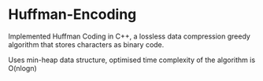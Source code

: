 # Huffman-Encoding
Implemented Huffman Coding in C++, a lossless data compression greedy algorithm that stores characters as binary
code.

Uses min-heap data structure, optimised time complexity of the algorithm is O(nlogn)

